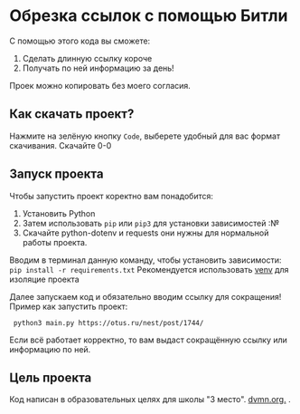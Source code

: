 # Обрезка ссылок с помощью Битли 

С помощью этого кода вы сможете:
1. Сделать длинную ссылку короче 
2. Получать по ней информацию за день! 

Проек можно копировать без моего согласия.

## Как скачать проект? 
Нажмите на зелёную кнопку ```Code```, выберете удобный для вас формат скачивания. Скачайте 0-0
## Запуск проекта 

Чтобы запустить проект коректно вам понадобится: 
1. Установить Python
2. Затем использовать `pip` или `pip3` для установки зависимостей :№
3. Скачайте python-dotenv и requests они нужны для нормальной работы проекта.

Вводим в терминал данную команду, чтобы установить зависимости: `pip install -r requirements.txt`
Рекомендуется использовать [venv](https://docs.python.org/3/library/venv.html) для изоляцие проекта

Далее запускаем код и обязательно вводим ссылку для сокращения! 
Пример как запустить проект:

``` python3 main.py https://otus.ru/nest/post/1744/```

 
Если всё работает корректно, то вам выдаст сокращённую ссылку или информацию по ней.

## Цель проекта 
Код написан в образовательных целях для школы "3 место".
[dvmn.org.](http://https://dvmn.org/) .